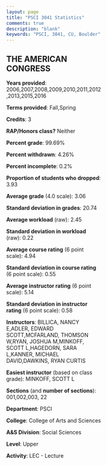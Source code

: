```yaml
---
layout: page
title: "PSCI 3041 Statistics"
comments: true
description: "blank"
keywords: "PSCI, 3041, CU, Boulder"
--- 
```

<head>
<script src="https://ajax.googleapis.com/ajax/libs/jquery/2.1.3/jquery.min.js"></script>
<script src="https://dl.dropboxusercontent.com/s/pc42nxpaw1ea4o9/highcharts.js?dl=0"></script>
<!-- <script src="../assets/js/highcharts.js"></script> -->
<style type="text/css">@font-face {
	font-family: "Bebas Neue";
	src: url(https://www.filehosting.org/file/details/544349/BebasNeue%20Regular.otf) format("opentype");
	}
	h1.Bebas { 
		font-family: "Bebas Neue", Verdana, Tahoma;
	}
</style>
</head>
<body>
	<div id="container" style="float: right; width: 45%; height: 88%; margin-left: 2.5%; margin-right: 2.5%;"></div>
	<script language="JavaScript">
		$(document).ready(function() {
		var chart = {type: 'column'};
		var title = {text: 'Grade Distribution'};
		var xAxis = {categories: ['A','B','C','D','F'],crosshair: true};
		var yAxis = {min: 0,title: {text: 'Percentage'}};
		var tooltip = {headerFormat: '<center><b><span style="font-size:20px">{point.key}</span></b></center>',
		               pointFormat: '<td style="padding:0"><b>{point.y:.1f}%</b></td>',
		               footerFormat: '</table>',shared: true,useHTML: true};
		var plotOptions = {column: {pointPadding: 0.0,borderWidth: 0}};  
		var credits = {enabled: false};var series= [{name: 'Percent',data: [35.52,46.73,13.1,2.22,2.44,]}];
		var json = {};
		json.chart = chart;
		json.title = title;
		json.tooltip = tooltip;
		json.xAxis = xAxis;
		json.yAxis = yAxis;  
		json.series = series;
		json.plotOptions = plotOptions;  
		json.credits = credits;
		$('#container').highcharts(json);
	});
	</script>
</body>
			   
## THE AMERICAN CONGRESS

**Years provided**: 2006,2007,2008,2009,2010,2011,2012,2013,2015,2016

**Terms provided**: Fall,Spring

**Credits**: 3

**RAP/Honors class?** Neither

**Percent grade**: 99.69%

**Percent withdrawn**: 4.26%

**Percent incomplete**: 0.2%

**Proportion of students who dropped**: 3.93

**Average grade** (4.0 scale): 3.06

**Standard deviation in grades**: 20.74

**Average workload** (raw): 2.45

**Standard deviation in workload** (raw): 0.22

**Average course rating** (6 point scale): 4.94

**Standard deviation in course rating** (6 point scale): 0.55

**Average instructor rating** (6 point scale): 5.14

**Standard deviation in instructor rating** (6 point scale): 0.58

**Instructors**: BILLICA, NANCY E,ADLER, EDWARD SCOTT,MCFARLAND, THOMSON W,RYAN, JOSHUA M,MINKOFF, SCOTT L,HAGEDORN, SARA L,KANNER, MICHAEL DAVID,DAWKINS, RYAN CURTIS

**Easiest instructor** (based on class grade): MINKOFF, SCOTT L

**Sections** (and **number of sections**): 001,002,003, 22

**Department**: PSCI

**College**: College of Arts and Sciences

**A&S Division**: Social Sciences

**Level**: Upper

**Activity**: LEC - Lecture